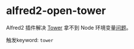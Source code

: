 # alfred2-open-tower

Alfred2 插件解决 [Tower](https://www.git-tower.com) 拿不到 Node 环境变量[问题](https://answers.atlassian.com/questions/140339/answers/32030983)。

触发keyword: `tower`